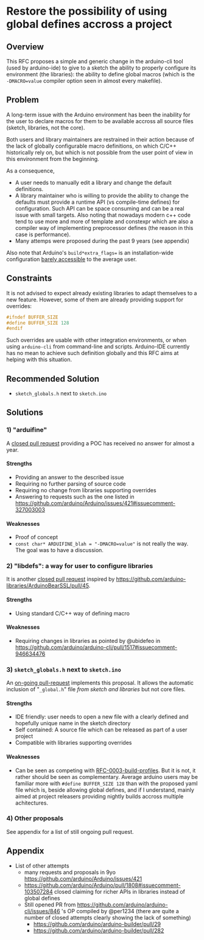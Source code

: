 # Restore the possibility of using global defines accross a project

## Overview

This RFC proposes a simple and generic change in the arduino-cli tool (used by arduino-ide) to give to a sketch the ability to properly configure its environment (the libraries): the ability to define global macros (which is the `-DMACRO=value` compiler option seen in almost every makefile).

## Problem

A long-term issue with the Arduino environment has been the inability for the user to declare macros for them to be available accross all source files (sketch, libraries, not the core).

Both users and library maintainers are restrained in their action because of the lack of globally configurable macro definitions, on which C/C++ historically rely on, but which is not possible from the user point of view in this environment from the beginning.

As a consequence,
- A user needs to manually edit a library and change the default definitions.
- A library maintainer who is willing to provide the ability to change the defaults must provide a runtime API (vs compile-time defines) for configuration.  Such API can be space consuming and can be a real issue with small targets. Also noting that nowadays modern c++ code tend to use more and more of template and constexpr which are also a compiler way of implementing preprocessor defines (the reason in this case is performance).
- Many attemps were proposed during the past 9 years (see appendix)

Also note that Arduino's `build*extra_flags=` is an installation-wide configuration [barely accessible](https://arduino.github.io/arduino-cli/0.19/platform-specification/#platformlocaltxt) to the average user.

## Constraints

It is not advised to expect already existing libraries to adapt themselves to a new feature.  However, some of them are already providing support for overrides:

```cpp
#ifndef BUFFER_SIZE
#define BUFFER_SIZE 128
#endif
```

Such overrides are usable with other integration environments, or when using `arduino-cli` from command-line and scripts.  Arduino-IDE currently has no mean to achieve such definition globally and this RFC aims at helping with this situation.

## Recommended Solution

- `sketch_globals.h` next to `sketch.ino`

## Solutions

### 1) "arduifine"

A [closed pull request](https://github.com/arduino/arduino-cli/pull/1117) providing a POC has received no answer for almost a year.

#### Strengths

- Providing an answer to the described issue
- Requiring no further parsing of source code
- Requiring no change from libraries supporting overrides
- Answering to requests such as the one listed in https://github.com/arduino/Arduino/issues/421#issuecomment-327003003

#### Weaknesses

- Proof of concept
- `const char* ARDUIFINE_blah = "-DMACRO=value"` is not really the way. The goal was to have a discussion.

### 2) "libdefs": a way for user to configure libraries

It is another [closed pull request](https://github.com/arduino/arduino-cli/pull/1517) inspired by https://github.com/arduino-libraries/ArduinoBearSSL/pull/45.

#### Strengths

- Using standard C/C++ way of defining macro

#### Weaknesses

- Requiring changes in libraries as pointed by @ubidefeo in https://github.com/arduino/arduino-cli/pull/1517#issuecomment-946634476

### 3) `sketch_globals.h` next to `sketch.ino`

An [on-going pull-request](https://github.com/arduino/arduino-cli/pull/1524) implements this proposal. It allows the automatic inclusion of "<sketch-name>`_global.h`" file *from sketch and libraries* but not core files.

#### Strengths

- IDE friendly: user needs to open a new file with a clearly defined and hopefully unique name in the sketch directory
- Self contained: A source file which can be released as part of a user project
- Compatible with libraries supporting overrides

#### Weaknesses

- Can be seen as competing with [RFC-0003-build-profiles](https://github.com/arduino/tooling-rfcs/blob/main/RFCs/0003-build-profiles.md).
  But it is not, it rather should be seen as complementary.  Average arduino users may be familiar more with `#define BUFFER_SIZE 128` than with the proposed yaml file which is, beside allowing global defines, and if I understand, mainly aimed at project releasers providing nightly builds accross multiple achitectures.

### 4) Other proposals

See appendix for a list of still ongoing pull request.

## Appendix

- List of other attempts
  - many requests and proposals in 9yo https://github.com/arduino/Arduino/issues/421
  - https://github.com/arduino/Arduino/pull/1808#issuecomment-103507284 closed claiming for richer APIs in libraries instead of global defines
  - Still opened PR from https://github.com/arduino/arduino-cli/issues/846 \'s OP compiled by @per1234
    (there are quite a number of closed attempts clearly showing the lack of something)
      - https://github.com/arduino/arduino-builder/pull/29
      - https://github.com/arduino/arduino-builder/pull/282
